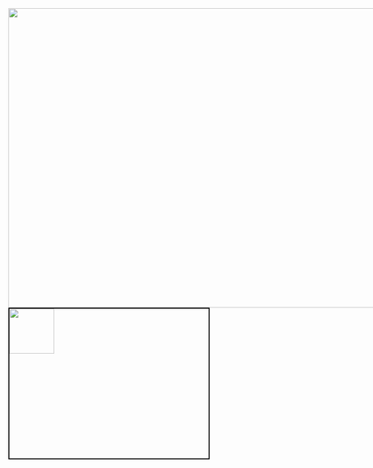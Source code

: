 <html>
  <head>
   <title></title>
   <style>
    .contenedor{
   text-aling:center;
   height:600px;
   width:1200;
   float:left;
   }
   .contenedorr{
     text-aling: center;
     background: whrite;
     border: 2px solid black;
      height: 300px;
      width: 400;
      float:left;
     }
   </style>
   </head>
  <body>
 <div class="contenedor">
  <img src="https://i.pinimg.com/originals/45/85/76/45857680b9afcaf0782e0b5788ec7fd2.jpg" width="1200px" height="600px">
   <div class="contenedorr">
  <img src="https://i.pinimg.com/originals/05/d0/06/05d006704f4eaa03e232c709f45f47e6.jpg" width="90px" height="90px">
    
 </body>
 </html>

